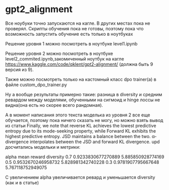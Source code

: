 # gpt2_alignment
Все ноубуки точно запускаются на кагле. В других местах пока не проверял. Скрипты обучения пока не готовы, поэтому пока что возможность запустить обучение есть только в ноутбуках

Решение уровня 1 можно посмотреть в ноутбуке level1.ipynb

Решение уровня 2 можно посмотреть в ноутбуке level2_commited.ipynb,закомиченный ноутбук на кагле https://www.kaggle.com/code/qklent/gpt2-alignment/ (должна быть 9 версия из 9). 

Также можно посмотреть только на кастомный класс dpo trainer(а) в файле custom_dpo_trainer.py

Ну а вообще результаты примерно такие: разница в diversity и средним ревардом между моделями, обученными на сигмоид и hinge лоссы не видна(она есть но скорее всего рандомная). 

А в момент написания этого текста моделька из уровня 2 все еще обучается, поэтому пока ничего сказать не могу, но можно взять вывод из статьи Finally, we note that reverse KL achieves the lowest predictive entropy due to its mode-seeking property, while Forward KL exhibits the highest predictive entropy. JSD maintains a balance between the two. α-divergence interpolates between the JSD and forward KL divergence.
upd досчитались модельки и метрики:


alpha mean reward         diversity
0.7   0.9233830677270889  5.885850928774169
0.5   0.9532670246958732  5.828981342740228
0.3   0.9781907795667648  5.767118752949075 

С увеличением alpha увеличивается ревард и уменьшается diversity (как и в статье)

